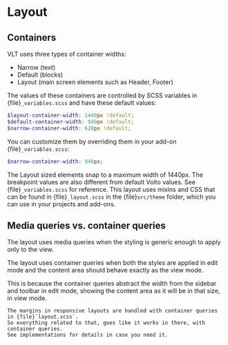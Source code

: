 
# Layout

## Containers

VLT uses three types of container widths:

-   Narrow (text)
-   Default (blocks)
-   Layout (main screen elements such as Header, Footer)

The values of these containers are controlled by SCSS variables in {file}`_variables.scss` and have these default values:

```scss
$layout-container-width: 1440px !default;
$default-container-width: 940px !default;
$narrow-container-width: 620px !default;
```

You can customize them by overriding them in your add-on {file}`_variables.scss`:

```scss
$narrow-container-width: 940px;
```

The Layout sized elements snap to a maximum width of 1440px.
The breakpoint values are also different from default Volto values.
See {file}`_variables.scss` for reference.
This layout uses mixins and CSS that can be found in {file}`_layout.scss` in the {file}`src/theme` folder, which you can use in your projects and add-ons.


## Media queries vs. container queries

The layout uses media queries when the styling is generic enough to apply only to the view.

The layout uses container queries when both the styles are applied in edit mode and the content area should behave exactly as the view mode.

This is because the container queries abstract the width from the sidebar and toolbar in edit mode, showing the content area as it will be in that size, in view mode.

```{note}
The margins in responsive layouts are handled with container queries in {file}`layout.scss`.
So everything related to that, goes like it works in there, with container queries.
See implementations for details in case you need it.
```

